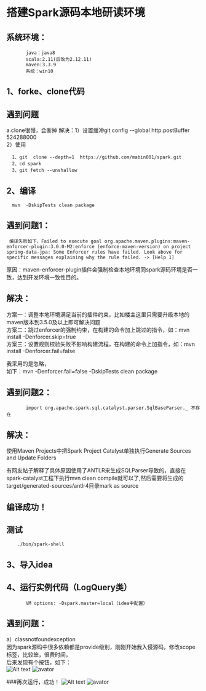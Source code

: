 搭建Spark源码本地研读环境
=
系统环境：
-----
           java：java8    
           scala:2.11(后改为2.12.11)  
           maven:3.3.9  
           系统：win10
  
1、forke、clone代码
-----


遇到问题
----
a.clone很慢，会断掉
解决：1）设置缓冲git config --global http.postBuffer 524288000  
      2）使用
      
      1、git  clone --depth=1  https://github.com/mabin001/spark.git
      2、cd spark 
      3、git fetch --unshallow
 
2、编译
----
      mvn  -DskipTests clean package   
遇到问题1：
------------
     编译失败如下，Failed to execute goal org.apache.maven.plugins:maven-enforcer-plugin:3.0.0-M2:enforce (enforce-maven-version) on project spring-data-jpa: Some Enforcer rules have failed. Look above for specific messages explaining why the rule failed. -> [Help 1]
 
原因：maven-enforcer-plugin插件会强制检查本地环境同spark源码环境是否一致，达到开发环境一致性目的。

解决：
-----  
方案一：调整本地环境满足当前的插件约束，比如楼主这里只需要升级本地的maven版本到3.5.0及以上即可解决问题  
方案二：跳过enforcer的强制约束，在构建的命令加上跳过的指令，如：mvn install -Denforcer.skip=true  
方案三：设置规则校验失败不影响构建流程，在构建的命令上加指令，如：mvn install -Denforcer.fail=false

我采用的是忽略，  
如下：mvn  -Denforcer.fail=false -DskipTests clean package  

遇到问题2：  
---------
           import org.apache.spark.sql.catalyst.parser.SqlBaseParser._ 不存在
解决：
------
使用Maven Projects中把Spark Project Catalyst单独执行Generate Sources and Update Folders  

有网友帖子解释了具体原因使用了ANTLR来生成SQLParser导致的，直接在spark-catalyst工程下执行mvn clean compile就可以了,然后需要将生成的target/generated-sources/antlr4目录mark as source

编译成功！
---
测试  
--------
        ./bin/spark-shell

3、导入idea  
--------
4、运行实例代码（LogQuery类）
------
           VM options: -Dspark.master=local（idea中配置）
遇到问题：
----
   
a）classnotfoundexception  
因为spark源码中很多依赖都是provide级别，刚刚开始我入侵源码，修改scope标签，比较笨，很费时间，  
后来发现有个按钮，如下：  
![Alt text](https://github.com/mabin001/Spark-Nodes/tree/master/%20pictures/1587376029.jpg/1587376029.jpg)
![avator](/pictures/1587376029.jpg)

###再次运行，成功！
![Alt text](https://github.com/mabin001/Spark-Nodes/pictures/success.jpg)
![avator](/pictures/success.jpg)






